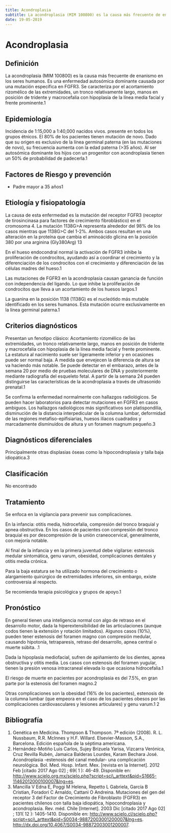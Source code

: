 ```yaml
---
title: Acondroplasia
subtitle: La acondroplasia (MIM 100800) es la causa más frecuente de enanismo en los seres humanos...
date: 19-05-2019
---
```


# Acondroplasia

Definición
----------

La acondroplasia (MIM 100800) es la causa más frecuente de enanismo en
los seres humanos. Es una enfermedad autosómica dominante causada por
una mutación específica en FGFR3. Se caracteriza por el acortamiento
rizomélico de las extremidades, un tronco relativamente largo, manos en
posición de tridente y macrocefalia con hipoplasia de la línea media
facial y frente prominente.<span class="cita">1</span>

Epidemiología
-------------

Incidencia de 1:15,000 a 1:40,000 nacidos vivos. presente en todos los
grupos étnicos. El 80% de los pacientes tienen mutación de novo. Dado
que su origen es exclusivo de la línea germinal paterna (en las
mutaciones de novo), su frecuencia aumenta con la edad paterna (&gt;35
años). Al ser autosómica dominante los hijos con un progenitor con
acondroplasia tienen un 50% de probabilidad de padecerla.<span
class="cita">1</span>

Factores de Riesgo y prevención
-------------------------------

-   Padre mayor a 35 años<span class="cita">1</span>

Etiología y fisiopatología
--------------------------

La causa de esta enfermedad es la mutación del receptor FGFR3 (receptor
de tirosincinasa para factores de crecimiento fibroblástico) en el
cromosoma 4. La mutación 1138G&gt;A representa alrededor del 98% de los
casos mientras que 1138G&gt;C del 1-2%. Ambos casos resultan en una
alteración en la proteína que cambia el aminoácido glicina en la
posición 380 por una arginina (Gly380Arg) <span
class="cita">1</span><span class="cita">3</span>

En el hueso endocondral normal la activación de FGFR3 inhibe la
proliferación de condrocitos, ayudando así a coordinar el crecimiento y
la diferenciación de los condrocitos con el crecimiento y diferenciación
de las células madres del hueso.<span class="cita">1</span>

Las mutaciones de FGFR3 en la acondroplasia causan ganancia de función
con independencia del ligando. Lo que inhibe la proliferación de
condrocitos que lleva a un acortamiento de los huesos largos.<span
class="cita">1</span>

La guanina en la posición 1138 (1138G) es el nucleótido más mutable
identificado en los seres humanos. Esta mutación ocurre exclusivamente
en la línea germinal paterna.<span class="cita">1</span>

Criterios diagnósticos
----------------------

Presentan un fenotipo clásico: Acortamiento rizomélico de las
extremidades, un tronco relativamente largo, manos en posición de
tridente y macrocefalia con hipoplasia de la línea media facial y frente
prominente. La estatura al nacimiento suele ser ligeramente inferior y
en ocasiones puede ser normal baja. A medida que envejecen la diferencia
de altura se va haciendo más notable. Se puede detectar en el embarazo,
antes de la semana 20 por medio de pruebas moleculares de DNA y
posteriormente mediante radiografía del esqueleto fetal. A partir de la
semana 24 pueden distinguirse las características de la acondroplasia a
través de ultrasonido prenatal.<span class="cita">1</span>

Se confirma la enfermedad normalmente con hallazgos radiológicos. Se
pueden hacer laboratorios para detectar mutaciones en FGFR3 en casos
ambiguos. Los hallazgos radiológicos más significativos son
platispondilia, disminución de la distancia interpedicular de la columna
lumbar, deformidad de las regiones metafiso-epifisiarias, huesos ilíacos
cuadrados y marcadamente disminuidos de altura y un foramen magnum
pequeño.<span class="cita">3</span>

Diagnósticos diferenciales
--------------------------

Principalmente otras displasias óseas como la hipocondroplasia y talla
baja idiopática.<span class="cita">3</span>

Clasificación
-------------

No encontrado

Tratamiento
-----------

Se enfoca en la vigilancia para prevenir sus complicaciones.

En la infancia: otitis media, hidrocefalia, compresión del tronco
braquial y apnea obstructiva. En los casos de pacientes con compresión
del tronco braquial es por descompresión de la unión craneocervical,
generalmente, con mejoría notable.

Al final de la infancia y en la primera juventud debe vigilarse:
estenosis medular sintomática, genu varum, obesidad, complicaciones
dentales y otitis media crónica.

Para la baja estatura se ha utilizado hormona del crecimiento o
alargamiento quirúrgico de extremidades inferiores, sin embargo, existe
controversia al respecto.

Se recomienda terapia psicológica y grupos de apoyo.<span
class="cita">1</span>

Pronóstico
----------

En general tienen una inteligencia normal con algo de retraso en el
desarrollo motor, dada la hiperextensibilidad de las articulaciones
(aunque codos tienen la extensión y rotación limitados). Algunos casos
(10%), pueden tener estenosis del foramen magno con compresión medular,
causando hipotonía, tetraparesis, retraso del desarrollo, apnea central
o muerte súbita. .<span class="cita">1</span>

Dada la hipoplasia mediofacial, sufren de apiñamiento de los dientes,
apnea obstructiva y otitis media. Los casos con estenosis del foramen
yugular, tienen la presión venosa intracraneal elevada lo que ocasiona
hidrocefalia.<span class="cita">1</span>

El riesgo de muerte en pacientes por acondroplasia es del 7.5%, en gran
parte por la estenosis del foramen magno.<span class="cita">2</span>

Otras complicaciones son la obesidad (16% de los pacientes), estenosis
de la columna lumbar (que empeora en el caso de los pacientes obesos por
las complicaciones cardiovasculares y lesiones articulares) y genu
varum.<span class="cita">1</span> <span class="cita">2</span>

## Bibliografía

1.  Genética en Medicina. Thompson & Thompson. 7ª edición (2008). R. L.
    Nussbaum, R.R. McInnes y H.F. Willard. Elsevier-Masson,
    S.A., Barcelona. Edición española de la séptima americana.
2.  Hernández-Motiño Luis Carlos, Sujey Brizuela Yarisa, Vizcarra
    Verónica, Cruz Revilla Rubén, Jamaica Balderas Lourdes, Karam
    Bechara José. Acondroplasia -estenosis del canal medular- una
    complicación neurológica. Bol. Med. Hosp. Infant. Mex. \[revista en
    la Internet\]. 2012 Feb \[citado 2017 Ago 02\] ; 69( 1 ): 46-49.
    Disponible
    en: http://www.scielo.org.mx/scielo.php?script=sci\_arttext&pid=S1665-11462012000100007&lng=es.
3.  Mancilla V Edna E, Poggi M Helena, Repetto L Gabriela, García B
    Cristian, Foradori C Arnaldo, Cattani O Andreina. Mutaciones del gen
    del receptor 3 del Factor de Crecimiento de Fibroblasto (FGFR3) en
    pacientes chilenos con talla baja idiopática, hipocondroplasia
    y acondroplasia. Rev. méd. Chile \[Internet\]. 2003 Dic \[citado
    2017 Ago 02\] ; 131( 12 ): 1405-1410. Disponible
    en: http://www.scielo.cl/scielo.php?script=sci\_arttext&pid=S0034-98872003001200007&lng=es.
    http://dx.doi.org/10.4067/S0034-98872003001200007.
